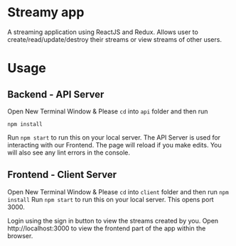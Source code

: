 # Streamy app
A streaming application using ReactJS and Redux. Allows user to create/read/update/destroy their streams or view streams of other users.

# Usage
## Backend - API Server
Open New Terminal Window & Please ```cd``` into ```api``` folder and then run

```npm install```

Run ```npm start``` to run this on your local server. 
The API Server is used for interacting with our Frontend. The page will reload if you make edits.
You will also see any lint errors in the console.


## Frontend - Client Server
Open New Terminal Window & Please ```cd``` into ```client``` folder and then run 
```npm install```
Run ```npm start``` to run this on your local server. This opens port 3000.

Login using the sign in button to view the streams created by you.
Open http://localhost:3000 to view the frontend part of the app within the browser.
